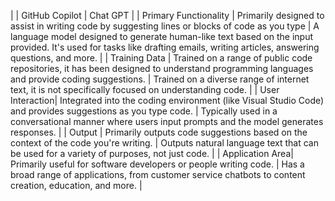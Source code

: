 
| | GitHub Copilot | Chat GPT |
| Primary Functionality | Primarily designed to assist in writing code by suggesting lines or blocks of code as you type | A language model designed to generate human-like text based on the input provided. It's used for tasks like drafting emails, writing articles, answering questions, and more. |
| Training Data | Trained on a range of public code repositories, it has been designed to understand programming languages and provide coding suggestions. | Trained on a diverse range of internet text, it is not specifically focused on understanding code. |
| User Interaction| Integrated into the coding environment (like Visual Studio Code) and provides suggestions as you type code. | Typically used in a conversational manner where users input prompts and the model generates responses. |
| Output | Primarily outputs code suggestions based on the context of the code you're writing. | Outputs natural language text that can be used for a variety of purposes, not just code. |
| Application Area| Primarily useful for software developers or people writing code. | Has a broad range of applications, from customer service chatbots to content creation, education, and more. |